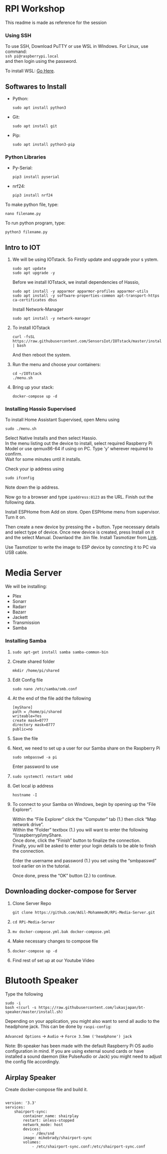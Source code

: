 # RPI Workshop

This readme is made as reference for the session

### Using SSH

To use SSH, Download PuTTY or use WSL in WIndows. For Linux, use command:  
`ssh pi@raspberrypi.local`  
and then login using the password.

To install WSL: [Go Here](https://docs.microsoft.com/en-us/windows/wsl/install-win10).

## Softwares to Install

- Python:
   <pre><code>sudo apt install python3</code></pre>
- Git:
   <pre><code>sudo apt install git</code></pre>
- Pip:
   <pre><code>sudo apt install python3-pip</code></pre>

### Python Libraries

- Py-Serial:
  <pre><code>pip3 install pyserial</code></pre>
- nrf24:
  <pre><code>pip3 install nrf24</code></pre>

To make python file, type:

<pre><code>nano filename.py</code></pre>

To run python program, type:

<pre><code>python3 filename.py</code></pre>

## Intro to IOT

1. We will be using IOTstack. So Firstly update and upgrade your s ystem.

   <pre><code>sudo apt update
   sudo apt upgrade -y</code></pre>

   Before we install IOTstack, we install dependencies of Hassio,
   <pre><code>sudo apt install -y apparmor apparmor-profiles apparmor-utils
   sudo apt install -y software-properties-common apt-transport-https ca-certificates dbus</code></pre>

   Install Network-Manager
   <pre><code>sudo apt install -y network-manager</code></pre>

2. To install IOTstack
   <pre><code>curl -fsSL https://raw.githubusercontent.com/SensorsIot/IOTstack/master/install.sh | bash</code></pre>

   And then reboot the system.

3. Run the menu and choose your containers:
   <pre><code>cd ~/IOTstack
   ./menu.sh</code></pre>
4. Bring up your stack:
   <pre><code>docker-compose up -d</code></pre>

### Installing Hassio Supervised

To install Home Assistant Supervised, open Menu using

<pre><code>sudo ./menu.sh</code></pre>

Select Native Installs and then select Hassio.  
In the menu listing out the device to install, select required Raspberry Pi Model or use qemux86-64 if using on PC. Type 'y' wherever required to confirm.  
Wait for some minutes until it installs.

Check your ip address using

<pre><code>sudo ifconfig</code></pre>

Note down the ip address.

Now go to a browser and type `ipaddress:8123` as the URL. Finish out the following data.

Install ESPHome from Add on store. Open ESPHome menu from supervisor. Turn it on.

Then create a new device by pressing the + button. Type necessary details and select type of device. Once new device is created, press Install on it and the select Manual. Downlaod the .bin file. Install Tasmotizer from
[Link](https://github.com/tasmota/tasmotizer/releases/).

Use Tasmotizer to write the image to ESP device by conncting it to PC via USB cable.

# Media Server

We will be installing:

- Plex
- Sonarr
- Radarr
- Bazarr
- Jackett
- Transmission
- Samba

### Installing Samba

1. <pre><code>sudo apt-get install samba samba-common-bin</code></pre>
2. Create shared folder
   <pre><code>mkdir /home/pi/shared</code></pre>
3. Edit Config file
   <pre><code>sudo nano /etc/samba/smb.conf</code></pre>
4. At the end of the file add the following
   <pre><code>[myShare]
   path = /home/pi/shared
   writeable=Yes
   create mask=0777
   directory mask=0777
   public=no</code></pre>
5. Save the file
6. Next, we need to set up a user for our Samba share on the Raspberry Pi
   <pre><code>sudo smbpasswd -a pi</code></pre>
   Enter password to use
7. <pre><code>sudo systemctl restart smbd</code></pre>
8. Get local ip address
   <pre><code>hostname -I</code></pre>
9. To connect to your Samba on Windows, begin by opening up the “File Explorer“.

   Within the “File Explorer” click the “Computer” tab (1.) then click “Map network drive”.  
   Within the “Folder” textbox (1.) you will want to enter the following “\\\raspberrypi\myShare.  
   Once done, click the “Finish” button to finalize the connection.  
   Finally, you will be asked to enter your login details to be able to finish the connection.

   Enter the username and password (1.) you set using the “smbpasswd” tool earlier on in the tutorial.

   Once done, press the “OK” button (2.) to continue.

## Downloading docker-compose for Server

1. Clone Server Repo
   <pre><code>git clone https://github.com/Adil-MohammedK/RPi-Media-Server.git</code></pre>
2. <pre><code>cd RPi-Media-Server</code></pre>
3. <pre><code>mv docker-compose.yml.bak docker-compose.yml</code></pre>
4. Make necessary changes to compose file
5. <pre><code>docker-compose up -d</code></pre>
6. Find rest of set up at our Youtube Video

# Blutooth Speaker

Type the following

<pre><code>sudo -i
bash <(curl -s https://raw.githubusercontent.com/lukasjapan/bt-speaker/master/install.sh)</code></pre>

Depending on your application, you might also want to send all audio to the headphone jack. This can be done by `raspi-config`:

`Advanced Options` -> `Audio` -> `Force 3.5mm ('headphone') jack`

Note: Bt-speaker has been made with the default Raspberry Pi OS audio configuration in mind. If you are using external sound cards or have installed a sound daemon (like PulseAudio or Jack) you might need to adjust the config file accordingly.

## Airplay Speaker

Create docker-compose file and build it.

<pre><code>
version: '3.3'
services:
    shairport-sync:
        container_name: shairplay
        restart: unless-stopped
        network_mode: host
        devices:
            - /dev/snd
        image: mikebrady/shairport-sync
        volumes:
            - /etc/shairport-sync.conf:/etc/shairport-sync.conf
</code></pre>
